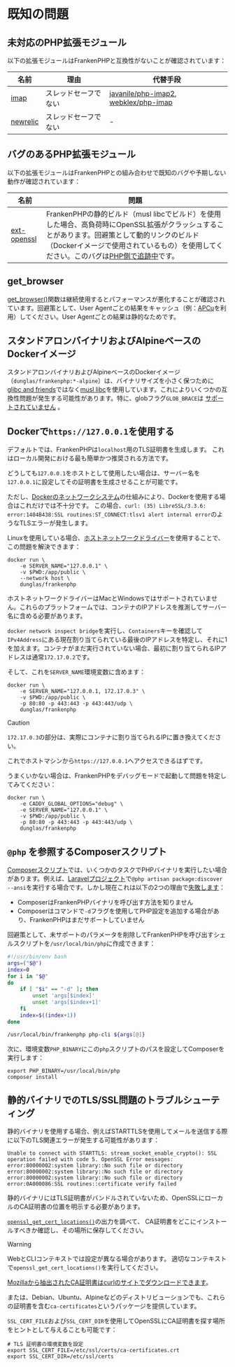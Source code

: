# 既知の問題

## 未対応のPHP拡張モジュール

以下の拡張モジュールはFrankenPHPと互換性がないことが確認されています：

| 名前                                                                                                        | 理由                 | 代替手段                                                                                                             |
| ----------------------------------------------------------------------------------------------------------- | -------------------- | -------------------------------------------------------------------------------------------------------------------- |
| [imap](https://www.php.net/manual/en/imap.installation.php)                                                 | スレッドセーフでない | [javanile/php-imap2](https://github.com/javanile/php-imap2), [webklex/php-imap](https://github.com/Webklex/php-imap) |
| [newrelic](https://docs.newrelic.com/docs/apm/agents/php-agent/getting-started/introduction-new-relic-php/) | スレッドセーフでない | -                                                                                                                    |

## バグのあるPHP拡張モジュール

以下の拡張モジュールはFrankenPHPとの組み合わせで既知のバグや予期しない動作が確認されています：

| 名前                                                          | 問題                                                                                                                                                                                                                                                                                 |
| ------------------------------------------------------------- | ------------------------------------------------------------------------------------------------------------------------------------------------------------------------------------------------------------------------------------------------------------------------------------ |
| [ext-openssl](https://www.php.net/manual/en/book.openssl.php) | FrankenPHPの静的ビルド（musl libcでビルド）を使用した場合、高負荷時にOpenSSL拡張がクラッシュすることがあります。回避策として動的リンクのビルド（Dockerイメージで使用されているもの）を使用してください。このバグは[PHP側で追跡中](https://github.com/php/php-src/issues/13648)です。 |

## get_browser

[get_browser()](https://www.php.net/manual/en/function.get-browser.php)関数は継続使用するとパフォーマンスが悪化することが確認されています。回避策として、User Agentごとの結果をキャッシュ（例：[APCu](https://www.php.net/manual/en/book.apcu.php)を利用）してください。User Agentごとの結果は静的なためです。

## スタンドアロンバイナリおよびAlpineベースのDockerイメージ

スタンドアロンバイナリおよびAlpineベースのDockerイメージ（`dunglas/frankenphp:*-alpine`）は、バイナリサイズを小さく保つために[glibc and friends](https://www.etalabs.net/compare_libcs.html)ではなく[musl libc](https://musl.libc.org/)を使用しています。これによりいくつかの互換性問題が発生する可能性があります。特に、globフラグ`GLOB_BRACE`は [サポートされていません](https://www.php.net/manual/en/function.glob.php) 。

## Dockerで`https://127.0.0.1`を使用する

デフォルトでは、FrankenPHPは`localhost`用のTLS証明書を生成します。
これはローカル開発における最も簡単かつ推奨される方法です。

どうしても`127.0.0.1`をホストとして使用したい場合は、サーバー名を`127.0.0.1`に設定してその証明書を生成させることが可能です。

ただし、[Dockerのネットワークシステム](https://docs.docker.com/network/)の仕組みにより、Dockerを使用する場合はこれだけでは不十分です。
この場合、`curl: (35) LibreSSL/3.3.6: error:1404B438:SSL routines:ST_CONNECT:tlsv1 alert internal error`のようなTLSエラーが発生します。

Linuxを使用している場合、[ホストネットワークドライバー](https://docs.docker.com/network/network-tutorial-host/)を使用することで、この問題を解決できます：

```console
docker run \
    -e SERVER_NAME="127.0.0.1" \
    -v $PWD:/app/public \
    --network host \
    dunglas/frankenphp
```

ホストネットワークドライバーはMacとWindowsではサポートされていません。これらのプラットフォームでは、コンテナのIPアドレスを推測してサーバー名に含める必要があります。

`docker network inspect bridge`を実行し、`Containers`キーを確認して`IPv4Address`にある現在割り当てられている最後のIPアドレスを特定し、それに1を加えます。コンテナがまだ実行されていない場合、最初に割り当てられるIPアドレスは通常`172.17.0.2`です。

そして、これを`SERVER_NAME`環境変数に含めます：

```console
docker run \
    -e SERVER_NAME="127.0.0.1, 172.17.0.3" \
    -v $PWD:/app/public \
    -p 80:80 -p 443:443 -p 443:443/udp \
    dunglas/frankenphp
```

> [!CAUTION]
>
> `172.17.0.3`の部分は、実際にコンテナに割り当てられるIPに置き換えてください。

これでホストマシンから`https://127.0.0.1`へアクセスできるはずです。

うまくいかない場合は、FrankenPHPをデバッグモードで起動して問題を特定してみてください：

```console
docker run \
    -e CADDY_GLOBAL_OPTIONS="debug" \
    -e SERVER_NAME="127.0.0.1" \
    -v $PWD:/app/public \
    -p 80:80 -p 443:443 -p 443:443/udp \
    dunglas/frankenphp
```

## `@php` を参照するComposerスクリプト

[Composerスクリプト](https://getcomposer.org/doc/articles/scripts.md)では、いくつかのタスクでPHPバイナリを実行したい場合があります。例えば、[Laravelプロジェクト](laravel.md)で`@php artisan package:discover --ansi`を実行する場合です。しかし現在これは以下の2つの理由で[失敗します](https://github.com/dunglas/frankenphp/issues/483#issuecomment-1899890915)：

- ComposerはFrankenPHPバイナリを呼び出す方法を知りません
- Composerはコマンドで`-d`フラグを使用してPHP設定を追加する場合があり、FrankenPHPはまだサポートしていません

回避策として、未サポートのパラメータを削除してFrankenPHPを呼び出すシェルスクリプトを`/usr/local/bin/php`に作成できます：

```bash
#!/usr/bin/env bash
args=("$@")
index=0
for i in "$@"
do
    if [ "$i" == "-d" ]; then
        unset 'args[$index]'
        unset 'args[$index+1]'
    fi
    index=$((index+1))
done

/usr/local/bin/frankenphp php-cli ${args[@]}
```

次に、環境変数`PHP_BINARY`にこの`php`スクリプトのパスを設定してComposerを実行します：

```console
export PHP_BINARY=/usr/local/bin/php
composer install
```

## 静的バイナリでのTLS/SSL問題のトラブルシューティング

静的バイナリを使用する場合、例えばSTARTTLSを使用してメールを送信する際に以下のTLS関連エラーが発生する可能性があります：

```text
Unable to connect with STARTTLS: stream_socket_enable_crypto(): SSL operation failed with code 5. OpenSSL Error messages:
error:80000002:system library::No such file or directory
error:80000002:system library::No such file or directory
error:80000002:system library::No such file or directory
error:0A000086:SSL routines::certificate verify failed
```

静的バイナリにはTLS証明書がバンドルされていないため、OpenSSLにローカルのCA証明書の位置を明示する必要があります。

[`openssl_get_cert_locations()`](https://www.php.net/manual/en/function.openssl-get-cert-locations.php)の出力を調べて、
CA証明書をどこにインストールすべきか確認し、その場所に保存してください。

> [!WARNING]
>
> WebとCLIコンテキストでは設定が異なる場合があります。
> 適切なコンテキストで`openssl_get_cert_locations()`を実行してください。

[Mozillaから抽出されたCA証明書はcurlのサイトでダウンロードできます](https://curl.se/docs/caextract.html)。

または、Debian、Ubuntu、Alpineなどのディストリビューションでも、これらの証明書を含む`ca-certificates`というパッケージを提供しています。

`SSL_CERT_FILE`および`SSL_CERT_DIR`を使用してOpenSSLにCA証明書を探す場所をヒントとして与えることも可能です：

```console
# TLS 証明書の環境変数を設定
export SSL_CERT_FILE=/etc/ssl/certs/ca-certificates.crt
export SSL_CERT_DIR=/etc/ssl/certs
```
